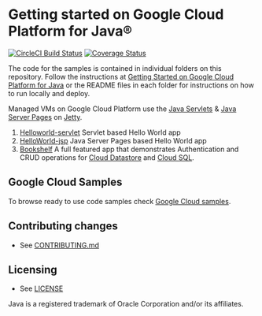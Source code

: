 # Getting started on Google Cloud Platform for Java®

[![CircleCI Build Status](https://circleci.com/gh/GoogleCloudPlatform/getting-started-java.svg?style=shield&circle-token=51b789e102291cbeae6817678d02da0f4cf25f1f)](https://circleci.com/gh/GoogleCloudPlatform/getting-started-java)
[![Coverage Status](https://codecov.io/gh/GoogleCloudPlatform/getting-started-java/branch/main/graph/badge.svg)](https://codecov.io/gh/GoogleCloudPlatform/getting-started-java)

The code for the samples is contained in individual folders on this repository.
Follow the instructions at [Getting Started on Google Cloud Platform for Java](https://cloud.google.com/java/) or the README files in each folder for instructions on how to run locally and deploy.

Managed VMs on Google Cloud Platform use the [Java Servlets](http://www.oracle.com/technetwork/java/overview-137084.html) & [Java Server Pages](http://www.oracle.com/technetwork/java/index-jsp-138231.html) on [Jetty](http://www.eclipse.org/jetty/).

1. [Helloworld-servlet](helloworld-servlet) Servlet based Hello World app
1. [HelloWorld-jsp](helloworld-jsp) Java Server Pages based Hello World app
1. [Bookshelf](bookshelf) A full featured app that demonstrates Authentication and CRUD operations for [Cloud Datastore](https://cloud.google.com/datastore/docs/concepts/overview?hl=en) and [Cloud SQL](https://cloud.google.com/sql/docs/introduction).

## Google Cloud Samples

To browse ready to use code samples check [Google Cloud samples](https://cloud.google.com/docs/samples).

## Contributing changes

* See [CONTRIBUTING.md](CONTRIBUTING.md)


## Licensing

* See [LICENSE](LICENSE)

Java is a registered trademark of Oracle Corporation and/or its affiliates.
